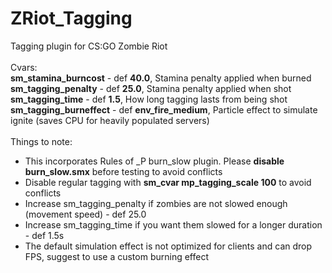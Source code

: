 # ZRiot_Tagging
Tagging plugin for CS:GO Zombie Riot<br />
<br />
Cvars:<br />
**sm_stamina_burncost** - def **40.0**, Stamina penalty applied when burned<br />
**sm_tagging_penalty** - def **25.0**, Stamina penalty applied when shot<br />
**sm_tagging_time** - def **1.5**, How long tagging lasts from being shot<br />
**sm_tagging_burneffect** - def **env_fire_medium**, Particle effect to simulate ignite (saves CPU for heavily populated servers)<br />
<br />
Things to note:<br />
* This incorporates Rules of _P burn_slow plugin. Please **disable burn_slow.smx** before testing to avoid conflicts<br />
* Disable regular tagging with **sm_cvar mp_tagging_scale 100** to avoid conflicts<br />
* Increase sm_tagging_penalty if zombies are not slowed enough (movement speed) - def 25.0<br />
* Increase sm_tagging_time if you want them slowed for a longer duration - def 1.5s<br />
* The default simulation effect is not optimized for clients and can drop FPS, suggest to use a custom burning effect<br />
